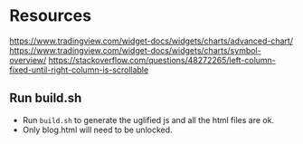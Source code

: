 # Resources

https://www.tradingview.com/widget-docs/widgets/charts/advanced-chart/
https://www.tradingview.com/widget-docs/widgets/charts/symbol-overview/
https://stackoverflow.com/questions/48272265/left-column-fixed-until-right-column-is-scrollable

## Run build.sh

* Run `build.sh` to generate the uglified js and all the html files are ok.
* Only blog.html will need to be unlocked.
